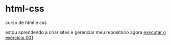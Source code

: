 # html-css
curso de html e css

estou aprendendo a criar sites e gerenciar meu repositorio agora
 <a href="https://zebigode0000.github.io/html-css/desafios/desafio 10/">executar o exercicio 001</a>


